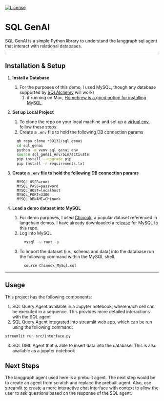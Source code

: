 <!--
 Licensed to the Apache Software Foundation (ASF) under one
 or more contributor license agreements.  See the NOTICE file
 distributed with this work for additional information
 regarding copyright ownership.  The ASF licenses this file
 to you under the Apache License, Version 2.0 (the
 "License"); you may not use this file except in compliance
 with the License.  You may obtain a copy of the License at

   http://www.apache.org/licenses/LICENSE-2.0

 Unless required by applicable law or agreed to in writing,
 software distributed under the License is distributed on an
 "AS IS" BASIS, WITHOUT WARRANTIES OR CONDITIONS OF ANY
 KIND, either express or implied.  See the License for the
 specific language governing permissions and limitations
 under the License.
-->
[![License](https://img.shields.io/:license-Apache%202-blue.svg)](https://www.apache.org/licenses/LICENSE-2.0.txt)

# SQL GenAI

SQL GenAI is a simple Python library to understand the langgraph sql agent that interact with relational databases.

----

## Installation & Setup
1. __Install a Database__
    1. For the purposes of this demo, I used MySQL, though any database supported by [SQLAlchemy](https://docs.sqlalchemy.org/en/20/dialects/) will work!
        1. if running on Mac, [Homebrew is a good option for installing MySQL](https://formulae.brew.sh/formula/mysql).
1.  __Set up Local Project__
    1. To clone the repo on your local machine and set up a [virtual env](https://docs.python.org/3/library/venv.html), follow these steps:
    1. Create a `.env` file to hold the following DB connection params
    ```bash
      gh repo clone r39132/sql_genai
      cd sql_genai
      python -m venv sql_genai_env
      source sql_genai_env/bin/activate
      pip install --upgrade pip
      pip install -r requirements.txt
    ```
1. __Create a `.env` file to hold the following DB connection params__  
    ```
      MYSQL_USER=root
      MYSQL_PASS=password
      MYSQL_HOST=localhost
      MYSQL_PORT=3306
      MYSQL_DBNAME=Chinook
    ```

4. __Load a demo dataset into MySQL__
    1. For demo purposes, I used [Chinook](https://github.com/lerocha/chinook-database), a popular dataset referenced in langchain demos. I have already downloaded a [release](https://github.com/lerocha/chinook-database/releases) for MySQL to this repo.
    1. Log into MySQL
        ```bash
          mysql -u root -p
        ```
    1. To import the dataset (i.e., schema and data( into the database run the following command within the MySQL shell.
        ```mysql
          source Chinook_MySql.sql
        ```
----

## Usage
This project has the following components:
1. SQL Query Agent available in a Jupyter notebook, where each cell can be executed in a sequence. This provides more detailed interactions with the SQL agent
2. SQL Query Agent integrated into streamlit web app, which can be run using the following command:
```bash
streamlit run src/interface.py
```
3. SQL DML Agent that is able to insert data into the database. This is also available as a jupyter notebook

## Next Steps
The langgraph agent used here is a prebuilt agent. The next step would be to create an agent from scratch and replace the prebuilt agent. Also, use streamlit to create a more interactive chat interface with context to allow the user to ask questions based on the response of the SQL agent.

